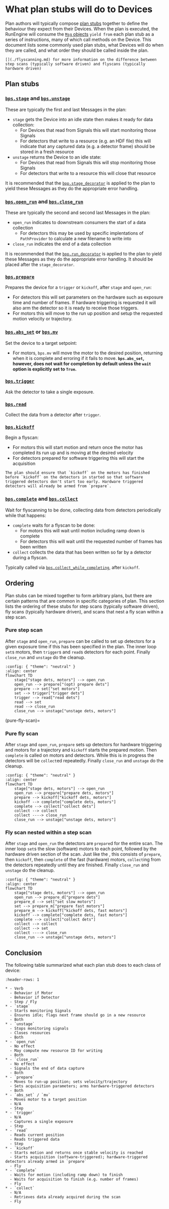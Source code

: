 # What plan stubs will do to Devices

Plan authors will typically compose [plan stubs](inv:bluesky#stub_plans) together to define the behaviour they expect from their Devices. When the plan is executed, the RunEngine will consume the [`Msg` objects](inv:bluesky:std:doc#msg) `yield from` each plan stub as a series of instructions, many of which call methods on the Device. This document lists some commonly used plan stubs, what Devices will do when they are called, and what order they should be called inside the plan.

```{seealso}
[](./flyscanning.md) for more information on the difference between step scans (typically software driven) and flyscans (typically hardware driven)
```

## Plan stubs

### [`bps.stage`](#bluesky.plan_stubs.stage) and [`bps.unstage`](#bluesky.plan_stubs.unstage)

These are typically the first and last Messages in the plan:
- `stage` gets the Device into an idle state then makes it ready for data collection:
  - For Devices that read from Signals this will start monitoring those Signals
  - For detectors that write to a resource (e.g. an HDF file) this will indicate that any captured data (e.g. a detector frame) should be stored in a fresh resource
- `unstage` returns the Device to an idle state:
  - For Devices that read from Signals this will stop monitoring those Signals
  - For detectors that write to a resource this will close that resource

It is recommended that the [`bpp.stage_decorator`](#bluesky.preprocessors.stage_decorator) is applied to the plan to yield these Messages as they do the appropriate error handling.

### [`bps.open_run`](#bluesky.plan_stubs.open_run) and [`bps.close_run`](#bluesky.plan_stubs.close_run)

These are typically the second and second last Messages in the plan:
- `open_run` indicates to downstream consumers the start of a data collection
   - For detectors this may be used by specific implentations of `PathProvider` to calculate a new filename to write into
- `close_run` indicates the end of a data collection

It is recommended that the [`bpp.run_decorator`](#bluesky.preprocessors.run_decorator) is applied to the plan to yield these Messages as they do the appropriate error handling. It should be placed after the `stage_decorator`.

### [`bps.prepare`](#bluesky.plan_stubs.prepare)

Prepares the device for a `trigger` or `kickoff`, after `stage` and `open_run`:
- For detectors this will set parameters on the hardware such as exposure time and number of frames. If hardware triggering is requested it will also arm the detector so it is ready to receive those triggers.
- For motors this will move to the run up position and setup the requested motion velocity or trajectory.

### [`bps.abs_set`](#bluesky.plan_stubs.abs_set) or [`bps.mv`](#bluesky.plan_stubs.mv)

Set the device to a target setpoint:
- For motors, `bps.mv` will move the motor to the desired position, returning when it is complete and erroring if it fails to move. **`bps.abs_set`, however, does not wait for completion by default unless the `wait` option is explicitly set to `True`.**

### [`bps.trigger`](#bluesky.plan_stubs.trigger)

Ask the detector to take a single exposure. 

### [`bps.read`](#bluesky.plan_stubs.read)

Collect the data from a detector after `trigger`. 

### [`bps.kickoff`](#bluesky.plan_stubs.kickoff)

Begin a flyscan:
- For motors this will start motion and return once the motor has completed its run up and is moving at the desired velocity
- For detectors prepared for software triggering this will start the acquisition

```{note}
The plan should ensure that `kickoff` on the motors has finished before `kickoff` on the detectors in started so that software triggered detectors don't start too early. Hardware triggered detectors will already be armed from `prepare`.
```

### [`bps.complete`](#bluesky.plan_stubs.collect) and [`bps.collect`](#bluesky.plan_stubs.collect)

Wait for flyscanning to be done, collecting data from detectors periodically while that happens:
- `complete` waits for a flyscan to be done:
  - For motors this will wait until motion including ramp down is complete
  - For detectors this will wait until the requested number of frames has been written
- `collect` collects the data that has been written so far by a detector during a flyscan.

Typically called via [`bps.collect_while_completing`](#bluesky.plan_stubs.collect_while_completing), after `kickoff`.

## Ordering

Plan stubs can be mixed together to form arbitrary plans, but there are certain patterns that are common in specific categories of plan. This section lists the ordering of these stubs for step scans (typically software driven), fly scans (typically hardware driven), and scans that nest a fly scan within a step scan.

### Pure step scan

After `stage` and `open_run`, `prepare` can be called to set up detectors for a given exposure time if this has been specified in the plan. The inner loop `set`s motors, then `trigger`s and `read`s detectors for each point. Finally `close_run` and `unstage` do the cleanup.

```{mermaid}
:config: { "theme": "neutral" }
:align: center
flowchart TD
    stage["stage dets, motors"] --> open_run
    open_run --> prepare["(opt) prepare dets"]
    prepare --> set["set motors"]
    set --> trigger["trigger dets"]
    trigger --> read["read dets"]
    read --> set
    read --> close_run
    close_run --> unstage["unstage dets, motors"]

```
(pure-fly-scan)=
### Pure fly scan

After `stage` and `open_run`, `prepare` sets up detectors for hardware triggering and motors for a trajectory and `kickoff` starts the prepared motion. Then `complete` is called on motors and detectors. While this is in progress the detectors will be `collect`ed repeatedly. Finally `close_run` and `unstage` do the cleanup.

```{mermaid}
:config: { "theme": "neutral" }
:align: center
flowchart TD
    stage["stage dets, motors"] --> open_run
    open_run --> prepare["prepare dets, motors"]
    prepare --> kickoff["kickoff dets, motors"]
    kickoff --> complete["complete dets, motors"]
    complete --> collect["collect dets"]
    collect --> collect
    collect ----> close_run
    close_run --> unstage["unstage dets, motors"]
```

### Fly scan nested within a step scan

After `stage` and `open_run` the detectors are `prepare`d for the entire scan. The inner loop `set`s the slow (software) motors to each point, followed by the hardware driven section of the scan. Just like the [](#pure-fly-scan), this consists of `prepare`, then `kickoff`, then `complete` of the fast (hardware) motors, `collect`ing from the detectors repeatedly until they are finished. Finally `close_run` and `unstage` do the cleanup.

```{mermaid}
:config: { "theme": "neutral" }
:align: center
flowchart TD
    stage["stage dets, motors"] --> open_run
    open_run --> prepare_d["prepare dets"]
    prepare_d --> set["set slow motors"]
    set --> prepare_m["prepare fast motors"]
    prepare_m --> kickoff["kickoff dets, fast motors"]
    kickoff --> complete["complete dets, fast motors"]
    complete --> collect["collect dets"]
    collect --> collect
    collect --> set
    collect ----> close_run
    close_run --> unstage["unstage dets, motors"]
```

## Conclusion

The following table summarized what each plan stub does to each class of device:


```{list-table}
:header-rows: 1

* - Verb
  - Behavior if Motor
  - Behavior if Detector
  - Step / Fly
* - `stage`
  - Starts monitoring Signals
  - Ensures idle; flags next frame should go in a new resource
  - Both
* - `unstage`
  - Stops monitoring signals
  - Closes resources
  - Both
* - `open_run`
  - No effect
  - May compute new resource ID for writing
  - Both
* - `close_run`
  - No effect
  - Signals the end of data capture
  - Both
* - `prepare`
  - Moves to run-up position; sets velocity/trajectory
  - Sets acquisition parameters; arms hardware-triggered detectors
  - Both
* - `abs_set` / `mv`
  - Moves motor to a target position
  - N/A
  - Step
* - `trigger`
  - N/A
  - Captures a single exposure
  - Step
* - `read`
  - Reads current position
  - Reads triggered data
  - Step
* - `kickoff`
  - Starts motion and returns once stable velocity is reached
  - Starts acquisition (software-triggered); hardware-triggered detectors already armed in `prepare`
  - Fly
* - `complete`
  - Waits for motion (including ramp down) to finish
  - Waits for acquisition to finish (e.g. number of frames)
  - Fly
* - `collect`
  - N/A
  - Retrieves data already acquired during the scan
  - Fly
```
